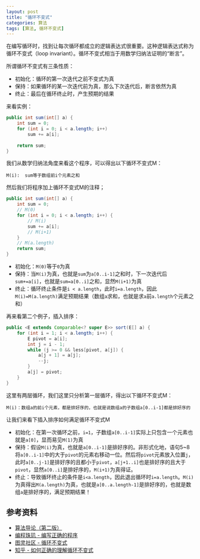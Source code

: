 ```yaml
---
layout: post
title: "循环不变式"
categories: 算法
tags: [算法, 循环不变式]
---
```


在编写循环时，找到让每次循环都成立的逻辑表达式很重要。这种逻辑表达式称为循环不变式（loop invariant）。循环不变式相当于用数学归纳法证明的“断言”。

所谓循环不变式有三条性质：
* 初始化：循环的第一次迭代之前不变式为真
* 保持：如果循环的某一次迭代前为真，那么下次迭代后，断言依然为真
* 终止：最后在循环终止时，产生预期的结果


来看实例：
```java
public int sum(int[] a) {
    int sum = 0;
    for (int i = 0; i < a.length; i++)
        sum += a[i];
        
    return sum;
}
```
我们从数学归纳法角度来看这个程序，可以得出以下循环不变式M：

    M(i):  sum等于数组前i个元素之和
    
然后我们将程序加上循环不变式M的注释；

```java
public int sum(int[] a) {
    int sum = 0;
    // M(0)
    for (int i = 0; i < a.length; i++) {
        // M(i)
        sum += a[i];
        // M(i+1)
    }
    // M(a.length)
    return sum;
}
```
* 初始化：`M(0)`等于`0`为真
* 保持：当`M(i)`为真，也就是`sum`为`a[0..i-1]`之和时，下一次迭代后`sum+=a[i]`，也就是`sum=a[0..i]`之和，显然`M(i+1)`为真
* 终止：循环终止条件是`i < a.length`，此时`i=a.length`，因此`M(i)=M(a.length)`满足预期结果（数组`a`求和，也就是求`a`前`a.length`个元素之和）


再来看第二个例子，插入排序：

```java
public <E extends Comparable<? super E>> sort(E[] a) {
    for (int i = 1; i < a.length; i++) {
        E pivot = a[i];
        int j = i - 1;
        while (j >= 0 && less[pivot, a[j]) {
            a[j + 1] = a[j];
            --j;
        }
        a[j] = pivot;
    }
}
```

这里有两层循环，我们这里只分析第一层循环，得出以下循环不变式M：

    M(i)：数组a的前i个元素，都是排好序的，也就是说数组a的子数组a[0..i-1]都是排好序的

让我们来看下插入排序如何满足循环不变式M

* 初始化：在第一次循环之前，`i=1`，子数组`a[0..i-1]`实际上只包含一个元素也就是`a[0]`，显而易见`M(1)`为真
* 保持：假设`M(i)`为真，也就是`a[0..i-1]`是排好序的。非形式化地，语句5~8将`a[0..i-1]`中的大于`pivot`的元素右移动一位。然后将`pivot`元素放入位置`j`，此时`a[0..j-1]`是排好序的且都小于`pivot`，`a[j+1..i]`也是排好序的且大于`pivot`，显然`a[0..i]`是排好序的，`M(i+1)`为真得证。
* 终止：导致循环终止的条件是`i<a.length`，因此退出循环时`i=a.length`。`M(i)`为真得出`M(a.length)`为真，也就是`a[0..a.length-1]`是排好序的，也就是数组`a`是排好序的，满足预期结果！

## 参考资料
* [算法导论（第二版）](http://book.douban.com/subject/1885170/)
* [编程珠玑 - 编写正确的程序](http://book.douban.com/subject/3227098/)
* [图灵社区 - 循环不变式](http://www.ituring.com.cn/article/20305)
* [知乎 - 如何正确的理解循环不变式](https://www.zhihu.com/question/26700198)
